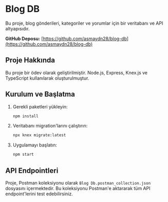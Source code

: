 # Blog DB

Bu proje, blog gönderileri, kategoriler ve yorumlar için bir veritabanı ve API altyapısıdır.

**GitHub Deposu:** [https://github.com/asmaydn28/blog-db](https://github.com/asmaydn28/blog-db)

## Proje Hakkında

Bu proje bir ödev olarak geliştirilmiştir. Node.js, Express, Knex.js ve TypeScript kullanılarak oluşturulmuştur.

## Kurulum ve Başlatma

1.  Gerekli paketleri yükleyin:
    ```bash
    npm install
    ```
2.  Veritabanı migration'larını çalıştırın:
    ```bash
    npx knex migrate:latest
    ```
3.  Uygulamayı başlatın:
    ```bash
    npm start
    ```

## API Endpointleri

Proje, Postman koleksiyonu olarak `Blog Db.postman_collection.json` dosyasını içermektedir. Bu koleksiyonu Postman'e aktararak tüm API endpoint'lerini test edebilirsiniz.
